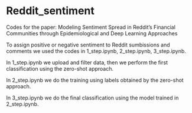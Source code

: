 # Reddit_sentiment
Codes for the paper: Modeling Sentiment Spread in Reddit’s Financial Communities through Epidemiological and Deep Learning Approaches

To assign positive or negative sentiment to Reddit sumbissions and comments we used the codes in 1_step.ipynb, 2_step.ipynb, 3_step.ipynb.

In 1_step.ipynb we upload and filter data, then we perform the first classification using the zero-shot approach.

In 2_step.ipynb we do the training using labels obtained by the zero-shot approach.

In 3_step.ipynb we do the final classification using the model trained in 2_step.ipynb.

